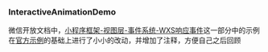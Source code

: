 ### InteractiveAnimationDemo
微信开放文档中，[小程序框架-视图层-事件系统-WXS响应事件](https://developers.weixin.qq.com/miniprogram/dev/framework/view/interactive-animation.html)这一部分中的示例   
在[官方示例](https://developers.weixin.qq.com/s/L1G0Dkmc7G8a)的基础上进行了小小的改动，并增加了注释，方便自己之后回顾

